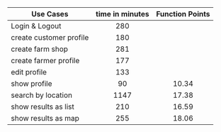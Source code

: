 | Use Cases              |      time in minutes      |  Function Points |
|------------------------|:-------------------------:|:----------------:|
| Login & Logout         |            280            |                  |
| create customer profile|            180            |                  |
| create farm shop       |            281            |                  |
| create farmer profile  |            177            |                  |
| edit profile           |            133            |                  |
| show profile           |             90            |      10.34       |
| search by location     |           1147            |      17.38       |
| show results as list   |            210            |      16.59       |
| show results as map    |            255            |      18.06       |
